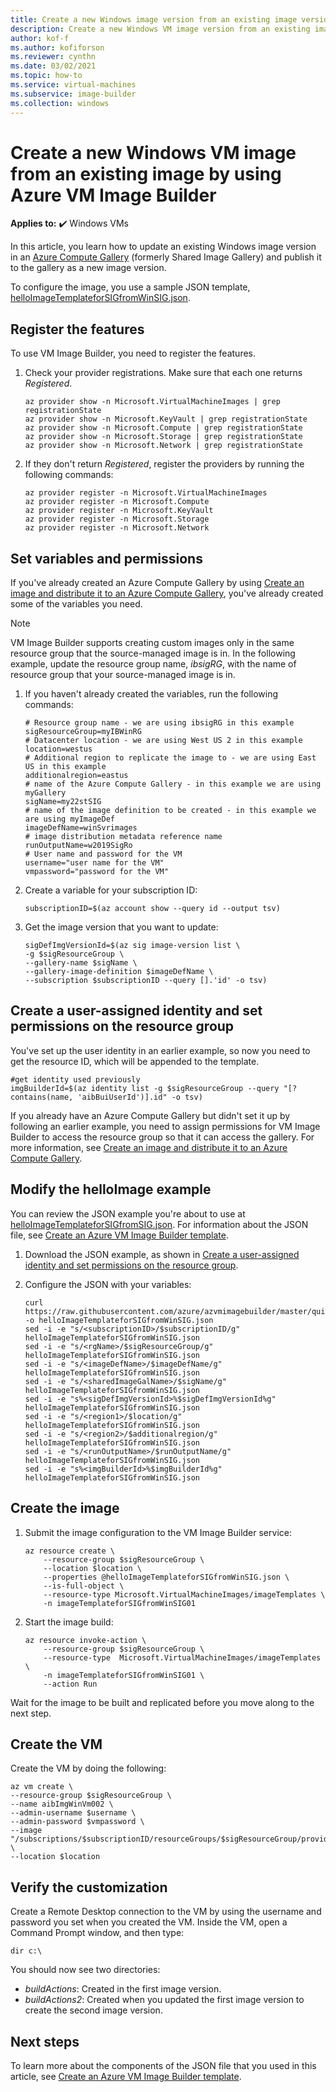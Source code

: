 ```yaml
---
title: Create a new Windows image version from an existing image version using Azure VM Image Builder 
description: Create a new Windows VM image version from an existing image version using Azure VM Image Builder.
author: kof-f
ms.author: kofiforson
ms.reviewer: cynthn
ms.date: 03/02/2021
ms.topic: how-to
ms.service: virtual-machines
ms.subservice: image-builder
ms.collection: windows
---
```

# Create a new Windows VM image from an existing image by using Azure VM Image Builder

**Applies to:** :heavy_check_mark: Windows VMs

In this article, you learn how to update an existing Windows image version in an [Azure Compute Gallery](../shared-image-galleries.md) (formerly Shared Image Gallery) and publish it to the gallery as a new image version.

To configure the image, you use a sample JSON template, [helloImageTemplateforSIGfromWinSIG.json](https://raw.githubusercontent.com/azure/azvmimagebuilder/master/quickquickstarts/2_Creating_a_Custom_Win_Shared_Image_Gallery_Image_from_SIG/helloImageTemplateforSIGfromWinSIG.json). 


## Register the features

To use VM Image Builder, you need to register the features.

1. Check your provider registrations. Make sure that each one returns *Registered*.

    ```azurecli-interactive
    az provider show -n Microsoft.VirtualMachineImages | grep registrationState
    az provider show -n Microsoft.KeyVault | grep registrationState
    az provider show -n Microsoft.Compute | grep registrationState
    az provider show -n Microsoft.Storage | grep registrationState
    az provider show -n Microsoft.Network | grep registrationState
    ```

1. If they don't return *Registered*, register the providers by running the following commands:

    ```azurecli-interactive
    az provider register -n Microsoft.VirtualMachineImages
    az provider register -n Microsoft.Compute
    az provider register -n Microsoft.KeyVault
    az provider register -n Microsoft.Storage
    az provider register -n Microsoft.Network
    ```


## Set variables and permissions

If you've already created an Azure Compute Gallery by using [Create an image and distribute it to an Azure Compute Gallery](image-builder-gallery.md), you've already created some of the variables you need. 

> [!NOTE]
> VM Image Builder supports creating custom images only in the same resource group that the source-managed image is in. In the following example, update the resource group name, *ibsigRG*, with the name of resource group that your source-managed image is in.

1. If you haven't already created the variables, run the following commands:

    ```azurecli-interactive
    # Resource group name - we are using ibsigRG in this example
    sigResourceGroup=myIBWinRG
    # Datacenter location - we are using West US 2 in this example
    location=westus
    # Additional region to replicate the image to - we are using East US in this example
    additionalregion=eastus
    # name of the Azure Compute Gallery - in this example we are using myGallery
    sigName=my22stSIG
    # name of the image definition to be created - in this example we are using myImageDef
    imageDefName=winSvrimages
    # image distribution metadata reference name
    runOutputName=w2019SigRo
    # User name and password for the VM
    username="user name for the VM"
    vmpassword="password for the VM"
    ```

1. Create a variable for your subscription ID:

    ```azurecli-interactive
    subscriptionID=$(az account show --query id --output tsv)
    ```

1. Get the image version that you want to update:

    ```azurecli-interactive
    sigDefImgVersionId=$(az sig image-version list \
    -g $sigResourceGroup \
    --gallery-name $sigName \
    --gallery-image-definition $imageDefName \
    --subscription $subscriptionID --query [].'id' -o tsv)
    ```

## Create a user-assigned identity and set permissions on the resource group

You've set up the user identity in an earlier example, so now you need to get the resource ID, which will be appended to the template.

```azurecli-interactive
#get identity used previously
imgBuilderId=$(az identity list -g $sigResourceGroup --query "[?contains(name, 'aibBuiUserId')].id" -o tsv)
```

If you already have an Azure Compute Gallery but didn't set it up by following an earlier example, you need to assign permissions for VM Image Builder to access the resource group so that it can access the gallery. For more information, see [Create an image and distribute it to an Azure Compute Gallery](image-builder-gallery.md).


## Modify the helloImage example

You can review the JSON example you're about to use at [helloImageTemplateforSIGfromSIG.json](https://raw.githubusercontent.com/azure/azvmimagebuilder/master/quickquickstarts/8_Creating_a_Custom_Win_Shared_Image_Gallery_Image_from_SIG/helloImageTemplateforSIGfromWinSIG.json). For information about the JSON file, see [Create an Azure VM Image Builder template](../linux/image-builder-json.md). 


1. Download the JSON example, as shown in [Create a user-assigned identity and set permissions on the resource group](image-builder.md). 

1. Configure the JSON with your variables: 

    ```azurecli-interactive
    curl https://raw.githubusercontent.com/azure/azvmimagebuilder/master/quickquickstarts/8_Creating_a_Custom_Win_Shared_Image_Gallery_Image_from_SIG/helloImageTemplateforSIGfromWinSIG.json -o helloImageTemplateforSIGfromWinSIG.json
    sed -i -e "s/<subscriptionID>/$subscriptionID/g" helloImageTemplateforSIGfromWinSIG.json
    sed -i -e "s/<rgName>/$sigResourceGroup/g" helloImageTemplateforSIGfromWinSIG.json
    sed -i -e "s/<imageDefName>/$imageDefName/g" helloImageTemplateforSIGfromWinSIG.json
    sed -i -e "s/<sharedImageGalName>/$sigName/g" helloImageTemplateforSIGfromWinSIG.json
    sed -i -e "s%<sigDefImgVersionId>%$sigDefImgVersionId%g" helloImageTemplateforSIGfromWinSIG.json
    sed -i -e "s/<region1>/$location/g" helloImageTemplateforSIGfromWinSIG.json
    sed -i -e "s/<region2>/$additionalregion/g" helloImageTemplateforSIGfromWinSIG.json
    sed -i -e "s/<runOutputName>/$runOutputName/g" helloImageTemplateforSIGfromWinSIG.json
    sed -i -e "s%<imgBuilderId>%$imgBuilderId%g" helloImageTemplateforSIGfromWinSIG.json
    ```

## Create the image

1. Submit the image configuration to the VM Image Builder service:

    ```azurecli-interactive
    az resource create \
        --resource-group $sigResourceGroup \
        --location $location \
        --properties @helloImageTemplateforSIGfromWinSIG.json \
        --is-full-object \
        --resource-type Microsoft.VirtualMachineImages/imageTemplates \
        -n imageTemplateforSIGfromWinSIG01
    ```

1. Start the image build:

    ```azurecli-interactive
    az resource invoke-action \
        --resource-group $sigResourceGroup \
        --resource-type  Microsoft.VirtualMachineImages/imageTemplates \
        -n imageTemplateforSIGfromWinSIG01 \
        --action Run 
    ```

Wait for the image to be built and replicated before you move along to the next step.


## Create the VM

Create the VM by doing the following:

```azurecli-interactive
az vm create \
--resource-group $sigResourceGroup \
--name aibImgWinVm002 \
--admin-username $username \
--admin-password $vmpassword \
--image "/subscriptions/$subscriptionID/resourceGroups/$sigResourceGroup/providers/Microsoft.Compute/galleries/$sigName/images/$imageDefName/versions/latest" \
--location $location
```

## Verify the customization

Create a Remote Desktop connection to the VM by using the username and password you set when you created the VM. Inside the VM, open a Command Prompt window, and then type:

```console
dir c:\
```

You should now see two directories:

- *buildActions*: Created in the first image version.
- *buildActions2*: Created when you updated the first image version to create the second image version.


## Next steps

To learn more about the components of the JSON file that you used in this article, see [Create an Azure VM Image Builder template](../linux/image-builder-json.md).  
